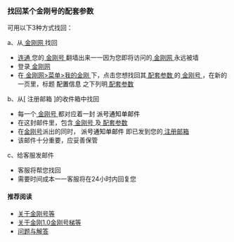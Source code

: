 ### 找回某个金刚号的配套参数


可用以下3种方式找回：

a、从[ 金刚网 ](https://www.atozitpro.net/zh/)找回

- [ 连通 ](https://a2zitpro.github.io/web/usageofkkid)您的[ 金刚号 ](https://a2zitpro.github.io/web/kkid)翻墙出来一一因为您即将访问的[ 金刚网 ](https://a2zitpro.github.io/web/kksitecn)永远被墙
- 登录[ 金刚网 ](https://a2zitpro.github.io/web/kksitecn)
- 在[ 金刚网>菜单>我的金刚 ](https://www.atozitpro.net/zh/my-account/)下，点击您想找回其[ 配套参数 ](https://a2zitpro.github.io/web/parametersofkkid)的[ 金刚号 ](https://a2zitpro.github.io/web/kkid)，在新的一页里，标题<font color="black"> 配置信息 </font>之下列明[ 配套参数 ](https://a2zitpro.github.io/web/parametersofkkid)

b、从[ 注册邮箱 ]的收件箱中找回

- 每一个[ 金刚号 ](https://a2zitpro.github.io/web/kkid)都对应着一封<font color="black"> 派号通知单邮件 </font>
- 在这封邮件里，包含[ 金刚号 ](https://a2zitpro.github.io/web/kkid)及[ 配套参数 ](https://a2zitpro.github.io/web/parametersofkkid)
- 在[金刚号](https://a2zitpro.github.io/web/kkid)派出的同时，<font color="black"> 派号通知单邮件 </font>即已发到您的[ 注册邮箱 ]()
- 该邮件十分重要，应妥善保管

c、给客服发邮件

- 客服将帮您找回
- 需要时间成本一一客服将在24小时内回复您



#### 推荐阅读

- [关于金刚号等](https://a2zitpro.github.io/web/列表-金刚号及相关问题)
- [关于金刚1.0金刚号梯等](https://a2zitpro.github.io/web/列表-关于金刚1.0配置金刚号型翻墙梯及相关问题)
- [问题与解答](https://a2zitpro.github.io/web/列表-问题与解答)
